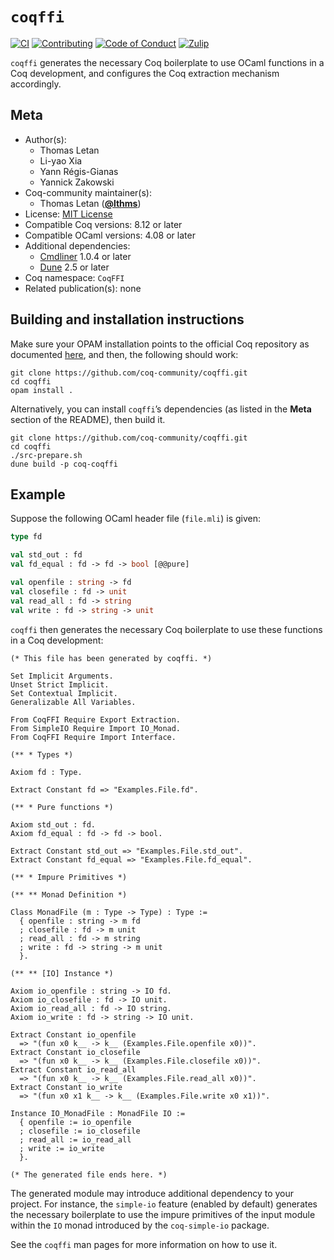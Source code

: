 # `coqffi`

[![CI][action-shield]][action-link]
[![Contributing][contributing-shield]][contributing-link]
[![Code of Conduct][conduct-shield]][conduct-link]
[![Zulip][zulip-shield]][zulip-link]

[action-shield]: https://github.com/coq-community/coqffi/workflows/CI/badge.svg?branch=main
[action-link]: https://github.com/coq-community/coqffi/actions?query=workflow%3ACI

[contributing-shield]: https://img.shields.io/badge/contributions-welcome-%23f7931e.svg
[contributing-link]: https://github.com/coq-community/manifesto/blob/master/CONTRIBUTING.md

[conduct-shield]: https://img.shields.io/badge/%E2%9D%A4-code%20of%20conduct-%23f15a24.svg
[conduct-link]: https://github.com/coq-community/manifesto/blob/master/CODE_OF_CONDUCT.md

[zulip-shield]: https://img.shields.io/badge/chat-on%20zulip-%23c1272d.svg
[zulip-link]: https://coq.zulipchat.com/#narrow/stream/237663-coq-community-devs.20.26.20users



`coqffi` generates the necessary Coq boilerplate to use OCaml functions in a
Coq development, and configures the Coq extraction mechanism accordingly.

## Meta

- Author(s):
  - Thomas Letan
  - Li-yao Xia
  - Yann Régis-Gianas
  - Yannick Zakowski
- Coq-community maintainer(s):
  - Thomas Letan ([**@lthms**](https://github.com/lthms))
- License: [MIT License](LICENSE)
- Compatible Coq versions: 8.12 or later
- Compatible OCaml versions: 4.08 or later
- Additional dependencies:
  - [Cmdliner](http://erratique.ch/software/cmdliner) 1.0.4 or later
  - [Dune](https://dune.build) 2.5 or later
- Coq namespace: `CoqFFI`
- Related publication(s): none

## Building and installation instructions

Make sure your OPAM installation points to the official Coq repository
as documented [here](https://github.com/coq/opam-coq-archive), and
then, the following should work:

``` shell
git clone https://github.com/coq-community/coqffi.git
cd coqffi
opam install .
```

Alternatively, you can install `coqffi`’s dependencies (as listed in
the **Meta** section of the README), then build it.

```shell
git clone https://github.com/coq-community/coqffi.git
cd coqffi
./src-prepare.sh
dune build -p coq-coqffi
```

## Example

Suppose the following OCaml header file (`file.mli`) is given:

```ocaml
type fd

val std_out : fd
val fd_equal : fd -> fd -> bool [@@pure]

val openfile : string -> fd
val closefile : fd -> unit
val read_all : fd -> string
val write : fd -> string -> unit
```

`coqffi` then generates the necessary Coq boilerplate to use these
functions in a Coq development:

```coq
(* This file has been generated by coqffi. *)

Set Implicit Arguments.
Unset Strict Implicit.
Set Contextual Implicit.
Generalizable All Variables.

From CoqFFI Require Export Extraction.
From SimpleIO Require Import IO_Monad.
From CoqFFI Require Import Interface.

(** * Types *)

Axiom fd : Type.

Extract Constant fd => "Examples.File.fd".

(** * Pure functions *)

Axiom std_out : fd.
Axiom fd_equal : fd -> fd -> bool.

Extract Constant std_out => "Examples.File.std_out".
Extract Constant fd_equal => "Examples.File.fd_equal".

(** * Impure Primitives *)

(** ** Monad Definition *)

Class MonadFile (m : Type -> Type) : Type :=
  { openfile : string -> m fd
  ; closefile : fd -> m unit
  ; read_all : fd -> m string
  ; write : fd -> string -> m unit
  }.

(** ** [IO] Instance *)

Axiom io_openfile : string -> IO fd.
Axiom io_closefile : fd -> IO unit.
Axiom io_read_all : fd -> IO string.
Axiom io_write : fd -> string -> IO unit.

Extract Constant io_openfile
  => "(fun x0 k__ -> k__ (Examples.File.openfile x0))".
Extract Constant io_closefile
  => "(fun x0 k__ -> k__ (Examples.File.closefile x0))".
Extract Constant io_read_all
  => "(fun x0 k__ -> k__ (Examples.File.read_all x0))".
Extract Constant io_write
  => "(fun x0 x1 k__ -> k__ (Examples.File.write x0 x1))".

Instance IO_MonadFile : MonadFile IO :=
  { openfile := io_openfile
  ; closefile := io_closefile
  ; read_all := io_read_all
  ; write := io_write
  }.

(* The generated file ends here. *)
```

The generated module may introduce additional dependency to your
project. For instance, the `simple-io` feature (enabled by default)
generates the necessary boilerplate to use the impure primitives of
the input module within the `IO` monad introduced by the
`coq-simple-io` package.

See the `coqffi` man pages for more information on how to use it.
